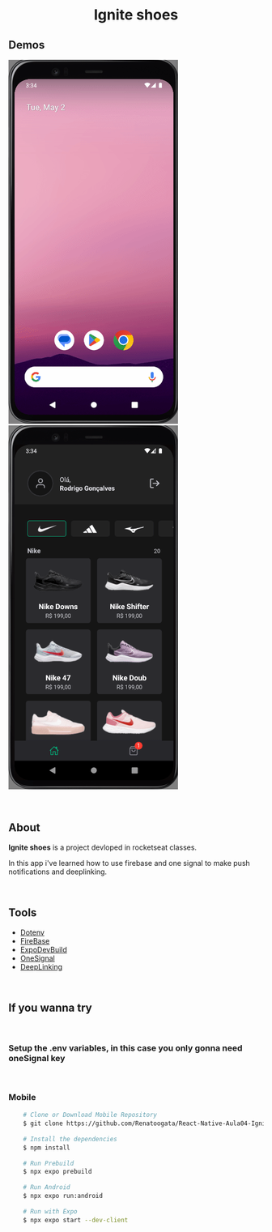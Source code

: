 <h1 align="center">
    <p>Ignite shoes<p>
</h1>

## Demos

![Image](./assets/demo1.gif)
![Image](./assets/demo2.gif) 


<br />

## About 
 
**Ignite shoes** is a project devloped in rocketseat classes.

In this app i've learned how to use firebase and one signal to make push notifications and deeplinking.

<br />

## Tools

- [Dotenv](https://github.com/goatandsheep/react-native-dotenv)
- [FireBase](https://firebase.google.com/?hl=pt-br)
- [ExpoDevBuild](https://docs.expo.dev/develop/development-builds/installation/#install-expo-dev-client)
- [OneSignal](https://documentation.onesignal.com/docs)
- [DeepLinking](https://reactnavigation.org/docs/deep-linking/)

<br />

## If you wanna try

<br />

<h3>Setup the .env variables, in this case you only gonna need oneSignal key</h3>

<br />

<h3>Mobile</h3>

```bash
    # Clone or Download Mobile Repository 
    $ git clone https://github.com/Renatoogata/React-Native-Aula04-Igniteshoes.git
``` 

```bash
    # Install the dependencies
    $ npm install
```

```bash
    # Run Prebuild
    $ npx expo prebuild
```

```bash
    # Run Android
    $ npx expo run:android
```

```bash
    # Run with Expo
    $ npx expo start --dev-client
```

<br />